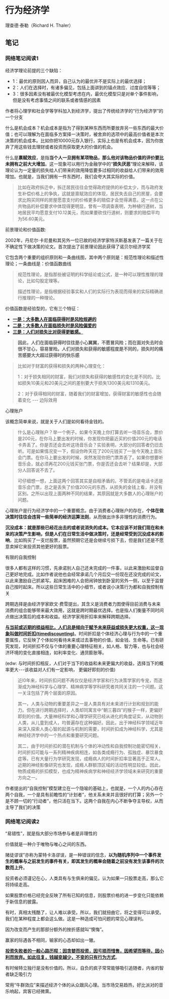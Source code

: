 # 行为经济学

理查德·泰勒（Richard H. Thaler）



## 笔记

### 网络笔记阅读1

经济学理论前提的三个缺陷：

- 1：最优的原则因人而异，自己认为的最优并不是实际上的最优选择；
- 2：人们在选择时，有诸多偏见，包括上面讲到的锚点效应、过度自信等等；
- 3：很多因素没有被最优化模型考虑在内，最优化模型只是对单个事件影响，但是没有考虑事情之间的联系或者情感的因素

作者将心理学和社会学等学科加入到经济学，提出了传统经济学的“行为经济学”的一个分支



什么是机会成本？机会成本是指为了得到某种东西而所要放弃另一些东西的最大价值；也可以理解为在面临多方案择一决策时，被舍弃的选项中的最高价值者是本次决策的机会成本。比如你把10000元存入银行，实际上也是有机会成本，因为你放弃了用这些钱去理财或者投资而获取更大的价值的机会。 



什么是**禀赋效应**，是指**当个人一旦拥有某项物品，那么他对该物品价值的评价要比未拥有之前大大增加**。这一现象可以用行为金融学中的“**损失厌恶**”理论来解释，该理论认为一定量的损失给人们带来的效用降低要多过相同的收益给人们带来的效用增加。也就是，当我们拥有一件东西时，我们会夸大其实际的价值。 

> 比如在政府拆迁中，拆迁居民往往会觉得政府提供的补偿太少，而与政府发生补偿价格上的争执，这就是禀赋效应的体现，居民失去自己的房屋，会要求比购买同样的房屋愿意支付的价格更多的赔偿才会觉得满意。这一点在公共物品的补偿要求中体现得更明显，曾有一项调查表明，为种植行道树，当地居民平均愿意支付10.12美元，而如果要砍伐行道树，则要求的赔偿平均为56.60美元。



前景理论和价值函数:

2002年，丹尼尔·卡尼曼和其另外一位已故的经济学家特沃斯基发表了一篇关于在不确定性下做决策的论文。首次提出了前景理论因此获得了诺贝尔经济学奖

它包含两个重要的组织原则和一条曲线图，其中两个原则是：规范性理论和描述性理论；一条曲线是：价值函数曲线

> 规范性理论，是指那些被证明的科学结论或公式，是一种可以理性推理的理论，比如勾股定理等。 
>
> 描述性理论，是指根据经验事实和人们的实际行为表现而得来的实际精确进行推理的一种理论。 

价值函数是经验型的，它有三个特征：

- <u>**一是：大多数人在面临获得时是风险规避的**</u>
- <u>**二是：大多数人在面临损失时是风险偏爱的**</u>
- <u>**三是：人们对损失比对获得更敏感。**</u>

> **因此，人们在面临获得时往往是小心翼翼，不愿冒风险；而在面对失去时会很不甘心，容易冒险。人们对损失和获得的敏感程度是不同的，损失时的痛苦感要大大超过获得时的快乐感**

> 比如对于财富的获得和损失的两种心理变化：
>
> 1：对于损失相同的财富，我们对损失和获得的敏感性的变化是不同的。比如损失10美元和20美元之间的差别要大于损失1300美元和1310美元。
>
> 2：对于获得相同的财富，随着我们的财富增加，获得财富的敏感性也会随着变化
> --- 边际效用



心理账户

该概念简单来说，就是关于人们是如何看待金钱的。

> 什么是心理账户？举一个例子。如果今天晚上你打算去听一场音乐会，票价是200元，在你马上要出发的时候，你发现你把最近买的价值200元的电话卡弄丢了。你是否还会去听这场音乐会？实验表明，大部分的回答者仍旧去听。可是如果情况变一下，假设你昨天花了200元钱买了一张今天晚上音乐会门票。在你马上要出发的时候，突然发现你把门票弄丢了。如果你想要听音乐会，就必须再花200元钱买张门票，你是否还会去听？结果却是，大部分人回答说不去了。 
>
> 可仔细想一想，上面这两个回答其实是自相矛盾的。不管丢的是电话卡还是音乐会门票，总之是丢失了价值200元的东西，从损失的金钱上看，并没有区别。之所以出现上面两种不同的结果，其原因就是大多数人的心理账户的问题。

心理账户是行为经济学中的一个重要概念。由于消费者心理账户的存在，**个体在做决策时往往会违背一些简单的经济运算法则**，从而做出许多非理性的消费行为。



**沉没成本：就是那些已经花出去的或者说消失的成本。它本应该不对我们现在和未来的决策产生影响，但是人们在日常生活中做决策时，还是经常受到沉没成本的影响**，比如购买了一支烂股票，虽然预期它还是会继续亏损下去，但是我们还是不愿意卖掉它来投资其他更好的股票。



有限的自我控制

很多人都有这样的习惯，先承诺别人自己还未完成的一件事，以此来激励和监督自己更好地完成。比如作者说他也会经常承诺几个月后交一份现在还没完成的论文，以此来激励自己抓紧写。起床困难的人会把闹钟放到卧室的另外一侧，以至于监督自己按时起床。所以这些日常生活中的小细节，或者说小决策行为都和自我控制有关



跨期选择是由经济学家欧文·费雪提出，其含义是消费者力图使得目前消费与未来消费的组合能够带来最大效用，这就是跨时期最优选择。也是指人们衡量不同时间点做出决策后的成本和收益。经济学家用折扣率来解释跨期选择。

**<u>与当前或近期的损益相比，人们总是倾向于赋予未来获益或损失更大权重，这一现象叫做时间折扣(timediscounting)</u>**。时间折扣是个体经济心理与行为中的一个重要属性，它反映了个体如何看待未来或过去事物的价值，如金钱、生命等。已有研究发现，时间折扣不仅与个体的重要心理特征相关，如人格、智力等，也与社会经济环境的变化直接相连，如利率变化、通货膨胀等。

(edw: 与时间折扣相反，人们对于当下的收益和未来更偏大的收益，选择当下的概率更大---该收益对人们有一定影响， 更偏好即刻的价值)

> 近l0年来，时间折扣问题不再仅仅是经济学家和行为决策学家的专宠，而逐渐成为神经科学与心理学、精神病学等学科研究者共同关注的一个问题。这一关注包括了两个层面的原因。 
>
> 其一，人类与动物的重要差异之一是人类具有对未来进行计划和规划的能力。但在进行跨期选择时，人类却同寓言中“朝三暮四”的猴子一样，更偏好即刻的价值。大量神经科学和心理学研究已经从进化的角度证实，从动物到人类，从儿童到成人，均普遍存在这种偏好。因此，出于神经科学领域近年来深入探索人类心智的起源与机制的需要，时间折扣成为神经科学，尤其是神经经济学中的一个热点和重要研究问题。 
>
> 其二，由于时间折扣的潜在机制与个体的冲动性和自我控制功能密切相关，时间折扣可能与一系列精神疾病相连，如各类成瘾行为、孤独症、暴饮暴食症等。已有大量行为学研究发现，成瘾病人的时间折扣率显著高于正常人。近期的神经影像研究也发现，成瘾人群额顶区域的活动性明显较低。因此，物质成瘾的折扣模型，也成为精神疾病学和神经经济学领域未来研究的重要方向之一。

作者提出的“自我控制”模型建立在一个隐喻的基础上，也就是，一个人的内心存在两个自我，一个是具有前瞻性的“计划者”，他关系未来并且很好的打算；另外一个是不顾一切的“行动者”，他只活在当下。这两个自我在内心不断争夺主导权，从而主导了我们的决策



### 网络笔记阅读2

“易错性”，就是指大部分市场参与者是非理性的

价值就是一种介于唯物与唯心之间的东西。

赌徒谬误”亦称为蒙特卡洛谬误，是一种错误的信念，**以为随机序列中一个事件发生的概率与之前发生的事件有关，即其发生的概率会随着之前没有发生该事件的次数而上升**。

投资者必须谨记在心，人类具有与生俱来的偏见，认为如果一只股票走高，那么它将持续走高。

如果股票价格已经完全反映了所有已知的信息，则股票价格的进一步变化只能依赖于新信息的披露。

有时，真相太残酷了，让人难以承受。所以，我们就扭曲它，将之变得可以承受。我们在某种程度上都会这么做。这是一种造成可怕问题的常见心理误判。

因为改变而产生的那部分额外的挫折感就叫“懊悔”。

赢家的际遇各不相同，输家的心态却如出一辙。

**<u>投资失败者的一般心路历程：因贪婪而投资，因亏损而惜售，因希望而等待，因小利而放弃。如此往复，钱越变越少，不变的只有行为方式</u>**。

有时候特立独行是没有价值的。所以，自负的疯子常常能够吸引追随者，内省的智者缺乏吸引力

常用“牛群效应”来描述经济个体的从众跟风心理。当市场交易趋热，好比派对的音乐响起，宾客已经微熏。






























